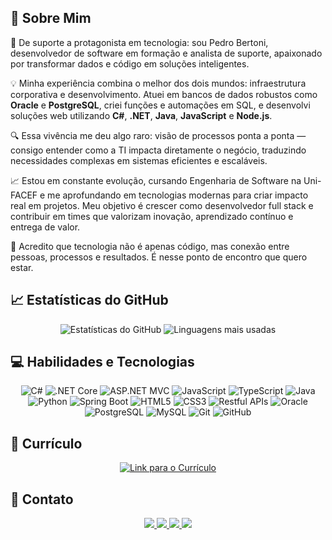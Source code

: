 ## 👤 Sobre Mim

🚀 De suporte a protagonista em tecnologia: sou Pedro Bertoni, desenvolvedor de software em formação e analista de suporte, apaixonado por transformar dados e código em soluções inteligentes.

💡 Minha experiência combina o melhor dos dois mundos: infraestrutura corporativa e desenvolvimento. Atuei em bancos de dados robustos como **Oracle** e **PostgreSQL**, criei funções e automações em SQL, e desenvolvi soluções web utilizando **C#**, **.NET**, **Java**, **JavaScript** e **Node.js**.

🔍 Essa vivência me deu algo raro: visão de processos ponta a ponta — consigo entender como a TI impacta diretamente o negócio, traduzindo necessidades complexas em sistemas eficientes e escaláveis.

📈 Estou em constante evolução, cursando Engenharia de Software na Uni-FACEF e me aprofundando em tecnologias modernas para criar impacto real em projetos. Meu objetivo é crescer como desenvolvedor full stack e contribuir em times que valorizam inovação, aprendizado contínuo e entrega de valor.

🤝 Acredito que tecnologia não é apenas código, mas conexão entre pessoas, processos e resultados. É nesse ponto de encontro que quero estar.


## 📈 Estatísticas do GitHub

<p align="center">
  <img src="https://github-readme-stats.vercel.app/api?username=PedroOBertoni&show_icons=true&hide_border=true&bg_color=18191a&title_color=00FFFF&text_color=FFFFFF" alt="Estatísticas do GitHub" />
  <img src="https://github-readme-stats.vercel.app/api/top-langs/?username=PedroOBertoni&layout=compact&hide_border=true&bg_color=18191a&title_color=00FFFF&text_color=FFFFFF&exclude_repo=My_Portfolio" alt="Linguagens mais usadas" />
</p>


## 💻 Habilidades e Tecnologias

<p align="center">
  <img src="https://img.shields.io/badge/C%23-239120?style=for-the-badge&logo=c-sharp&logoColor=white" alt="C#" />
  <img src="https://img.shields.io/badge/.NET-512BD4?style=for-the-badge&logo=dotnet&logoColor=white" alt=".NET Core" />
  <img src="https://img.shields.io/badge/ASP.NET MVC-512BD4?style=for-the-badge&logo=asp.net&logoColor=white" alt="ASP.NET MVC" />
  <img src="https://img.shields.io/badge/JavaScript-F7DF1E?style=for-the-badge&logo=javascript&logoColor=black" alt="JavaScript" />
  <img src="https://img.shields.io/badge/TypeScript-3178C6?style=for-the-badge&logo=typescript&logoColor=white" alt="TypeScript" />
  <img src="https://img.shields.io/badge/Java-007396?style=for-the-badge&logo=java&logoColor=white" alt="Java" />
  <img src="https://img.shields.io/badge/Python-3776AB?style=for-the-badge&logo=python&logoColor=white" alt="Python" />
  <img src="https://img.shields.io/badge/Spring-6DB33F?style=for-the-badge&logo=spring&logoColor=white" alt="Spring Boot" />
  <img src="https://img.shields.io/badge/HTML5-E34F26?style=for-the-badge&logo=html5&logoColor=white" alt="HTML5" />
  <img src="https://img.shields.io/badge/CSS3-1572B6?style=for-the-badge&logo=css3&logoColor=white" alt="CSS3" />
  <img src="https://img.shields.io/badge/Rest_API-0052CC?style=for-the-badge&logo=api-gateway&logoColor=white" alt="Restful APIs" />
  <img src="https://img.shields.io/badge/Oracle-F80000?style=for-the-badge&logo=oracle&logoColor=white" alt="Oracle" />
  <img src="https://img.shields.io/badge/PostgreSQL-316192?style=for-the-badge&logo=postgresql&logoColor=white" alt="PostgreSQL" />
  <img src="https://img.shields.io/badge/MySQL-4479A1?style=for-the-badge&logo=mysql&logoColor=white" alt="MySQL" />
  <img src="https://img.shields.io/badge/Git-F05032?style=for-the-badge&logo=git&logoColor=white" alt="Git" />
  <img src="https://img.shields.io/badge/GitHub-100000?style=for-the-badge&logo=github&logoColor=white" alt="GitHub" />
</p>


## 📄 Currículo

<p align="center">
  <a href="https://drive.google.com/file/d/1daaYSu5FO_ryMXXvHr4XR_tbYEkrcjEI/view?usp=drive_link" target="_blank">
    <img src="https://img.shields.io/badge/Currículo-Download-0077B5?style=for-the-badge&logo=googledrive&logoColor=white" alt="Link para o Currículo" />
  </a>
</p>


## 📧 Contato

<p align="center">
  <a href="https://www.linkedin.com/in/pedro-bertoni">
    <img src="https://img.shields.io/badge/LinkedIn-0077B5?style=for-the-badge&logo=linkedin&logoColor=white"/>
  </a>
  <a href="mailto:pedroolivbertoni@gmail.com">
    <img src="https://img.shields.io/badge/Gmail-D14836?style=for-the-badge&logo=gmail&logoColor=white"/>
  </a>
  <a href="https://wa.me/5516994171005">
    <img src="https://img.shields.io/badge/WhatsApp-25D366?style=for-the-badge&logo=whatsapp&logoColor=white"/>
  </a>
  <a href="https://pedro-bertoni-portfolio.vercel.app/">
    <img src="https://img.shields.io/badge/Portfólio-gray?style=for-the-badge&logo=vercel&logoColor=white"/>
  </a>
</p>
